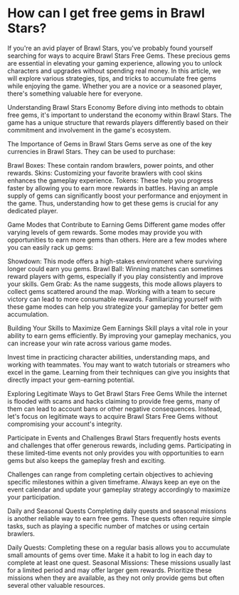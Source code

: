 # <h1>How can I get free gems in Brawl Stars?</h1>
If you're an avid player of Brawl Stars, you've probably found yourself searching for ways to acquire Brawl Stars Free Gems. These precious gems are essential in elevating your gaming experience, allowing you to unlock characters and upgrades without spending real money. In this article, we will explore various strategies, tips, and tricks to accumulate free gems while enjoying the game. Whether you are a novice or a seasoned player, there's something valuable here for everyone.

Understanding Brawl Stars Economy
Before diving into methods to obtain free gems, it's important to understand the economy within Brawl Stars. The game has a unique structure that rewards players differently based on their commitment and involvement in the game's ecosystem.

The Importance of Gems in Brawl Stars
Gems serve as one of the key currencies in Brawl Stars. They can be used to purchase:

Brawl Boxes: These contain random brawlers, power points, and other rewards.
Skins: Customizing your favorite brawlers with cool skins enhances the gameplay experience.
Tokens: These help you progress faster by allowing you to earn more rewards in battles.
Having an ample supply of gems can significantly boost your performance and enjoyment in the game. Thus, understanding how to get these gems is crucial for any dedicated player.

Game Modes that Contribute to Earning Gems
Different game modes offer varying levels of gem rewards. Some modes may provide you with opportunities to earn more gems than others. Here are a few modes where you can easily rack up gems:

Showdown: This mode offers a high-stakes environment where surviving longer could earn you gems.
Brawl Ball: Winning matches can sometimes reward players with gems, especially if you play consistently and improve your skills.
Gem Grab: As the name suggests, this mode allows players to collect gems scattered around the map. Working with a team to secure victory can lead to more consumable rewards.
Familiarizing yourself with these game modes can help you strategize your gameplay for better gem accumulation.

Building Your Skills to Maximize Gem Earnings
Skill plays a vital role in your ability to earn gems efficiently. By improving your gameplay mechanics, you can increase your win rate across various game modes.

Invest time in practicing character abilities, understanding maps, and working with teammates. You may want to watch tutorials or streamers who excel in the game. Learning from their techniques can give you insights that directly impact your gem-earning potential.

Exploring Legitimate Ways to Get Brawl Stars Free Gems
While the internet is flooded with scams and hacks claiming to provide free gems, many of them can lead to account bans or other negative consequences. Instead, let's focus on legitimate ways to acquire Brawl Stars Free Gems without compromising your account's integrity.

Participate in Events and Challenges
Brawl Stars frequently hosts events and challenges that offer generous rewards, including gems. Participating in these limited-time events not only provides you with opportunities to earn gems but also keeps the gameplay fresh and exciting.

Challenges can range from completing certain objectives to achieving specific milestones within a given timeframe. Always keep an eye on the event calendar and update your gameplay strategy accordingly to maximize your participation.

Daily and Seasonal Quests
Completing daily quests and seasonal missions is another reliable way to earn free gems. These quests often require simple tasks, such as playing a specific number of matches or using certain brawlers.

Daily Quests: Completing these on a regular basis allows you to accumulate small amounts of gems over time. Make it a habit to log in each day to complete at least one quest.
Seasonal Missions: These missions usually last for a limited period and may offer larger gem rewards. Prioritize these missions when they are available, as they not only provide gems but often several other valuable resources.
